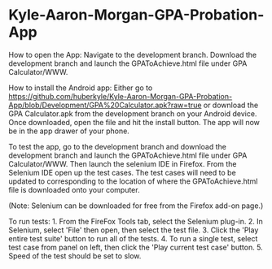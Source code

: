 # Kyle-Aaron-Morgan-GPA-Probation-App
How to open the App: Navigate to the development branch. Download the development branch and launch the GPAToAchieve.html file under GPA Calculator/WWW.

How to install the Android app: Either go to https://github.com/huberkyle/Kyle-Aaron-Morgan-GPA-Probation-App/blob/Development/GPA%20Calculator.apk?raw=true or download the GPA Calculator.apk from the development branch on your Android device. Once downloaded, open the file and hit the install button. The app will now be in the app drawer of your phone.

To test the app, go to the development branch and download the development branch and launch the GPAToAchieve.html file under GPA Calculator/WWW. Then launch the selenium IDE in Firefox. From the Selenium IDE open up the test cases. The test cases will need to be updated to corresponding to the location of where the GPAToAchieve.html file is downloaded onto your computer.

(Note: Selenium can be downloaded for free from the Firefox add-on page.)

To run tests: 1. From the FireFox Tools tab, select the Selenium plug-in.
2. In Selenium, select 'File' then open, then select the test file. 3. Click the 'Play entire test suite' button to run all of the tests. 4. To run a single test, select test case from panel on left, then click the 'Play current test case' button. 5. Speed of the test should be set to slow.
